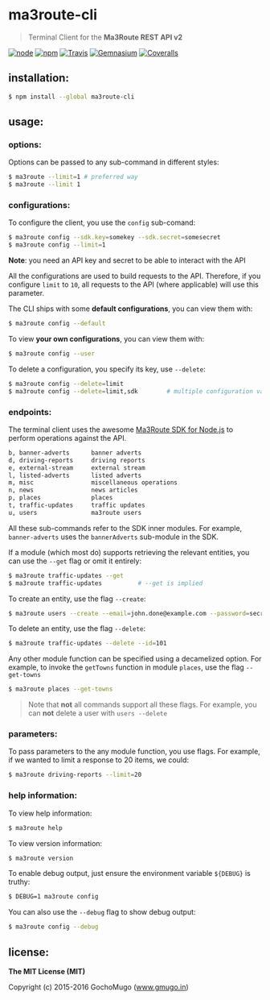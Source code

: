 # ma3route-cli

> Terminal Client for the **Ma3Route REST API v2**

[![node](https://img.shields.io/node/v/ma3route-cli.svg?style=flat-square)](https://www.npmjs.com/package/ma3route-cli)
[![npm](https://img.shields.io/npm/v/ma3route-cli.svg?style=flat-square)](https://www.npmjs.com/package/ma3route-cli)
[![Travis](https://img.shields.io/travis/GochoMugo/ma3route-cli.svg?style=flat-square)](https://travis-ci.org/GochoMugo/ma3route-cli)
[![Gemnasium](https://img.shields.io/gemnasium/GochoMugo/ma3route-cli.svg?style=flat-square)](https://gemnasium.com/GochoMugo/ma3route-cli)
[![Coveralls](https://img.shields.io/coveralls/GochoMugo/ma3route-cli.svg?style=flat-square)](https://coveralls.io/github/GochoMugo/ma3route-cli?branch=master)


## installation:

```bash
$ npm install --global ma3route-cli
```


## usage:

### options:

Options can be passed to any sub-command in different styles:

```bash
$ ma3route --limit=1 # preferred way
$ ma3route --limit 1
```


### configurations:

To configure the client, you use the `config` sub-comand:

```bash
$ ma3route config --sdk.key=somekey --sdk.secret=somesecret
$ ma3route config --limit=1
```

**Note**: you need an API key and secret to be able to interact with the API

All the configurations are used to build requests to the API. Therefore, if
you configure `limit` to `10`, all requests to the API (where applicable)
will use this parameter.

The CLI ships with some **default configurations**, you can view them with:

```bash
$ ma3route config --default
```

To view **your own configurations**, you can view them with:

```bash
$ ma3route config --user
```

To delete a configuration, you specify its key, use `--delete`:

```bash
$ ma3route config --delete=limit
$ ma3route config --delete=limit,sdk        # multiple configuration values
```


### endpoints:

The terminal client uses the awesome [Ma3Route SDK for Node.js][sdk] to
perform operations against the API.

```bash
b, banner-adverts      banner adverts
d, driving-reports     driving reports
e, external-stream     external stream
l, listed-adverts      listed adverts
m, misc                miscellaneous operations
n, news                news articles
p, places              places
t, traffic-updates     traffic updates
u, users               ma3route users
```

All these sub-commands refer to the SDK inner modules. For example,
`banner-adverts` uses the `bannerAdverts` sub-module in the SDK.

If a module (which most do) supports retrieving the relevant entities, you
can use the `--get` flag or omit it entirely:

```bash
$ ma3route traffic-updates --get
$ ma3route traffic-updates          # --get is implied
```

To create an entity, use the flag `--create`:

```bash
$ ma3route users --create --email=john.done@example.com --password=secretpassword
```

To delete an entity, use the flag `--delete`:

```bash
$ ma3route traffic-updates --delete --id=101
```

Any other module function can be specified using a decamelized option.
For example, to invoke the `getTowns` function in module `places`, use the
flag `--get-towns`

```bash
$ ma3route places --get-towns
```

> Note that **not** all commands support all these flags. For example, you
can **not** delete a user with `users --delete`


### parameters:

To pass parameters to the any module function, you use flags. For example,
if we wanted to limit a response to 20 items, we could:

```bash
$ ma3route driving-reports --limit=20
```


### help information:

To view help information:

```bash
$ ma3route help
```

To view version information:

```bash
$ ma3route version
```

To enable debug output, just ensure the environment variable `${DEBUG}`
is truthy:

```bash
$ DEBUG=1 ma3route config
```

You can also use the `--debug` flag to show debug output:

```bash
$ ma3route config --debug
```


## license:

**The MIT License (MIT)**

Copyright (c) 2015-2016 GochoMugo (www.gmugo.in)

[sdk]:https://github.com/ma3route/node-sdk
